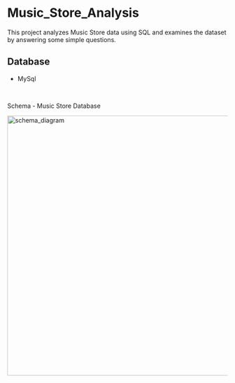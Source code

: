 # Music_Store_Analysis
This project analyzes Music Store data using SQL and examines the dataset by answering some simple questions.

## Database  
* MySql

<br>

Schema - Music Store Database
<br>

<img width="594" alt="schema_diagram" src="https://github.com/tyagi-mansi11/Music_Store_Analysis/assets/144030094/6a470b13-a5a7-4222-8638-b19cda12d51b">
